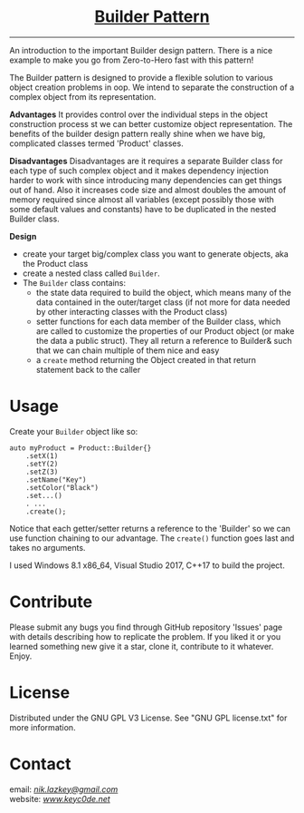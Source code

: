 <h1 align="center">
	<a href="https://github.com/KeyC0de/BuilderPattern">Builder Pattern</a>
</h1>
<hr>


An introduction to the important Builder design pattern.
There is a nice example to make you go from Zero-to-Hero fast with this pattern!

The Builder pattern is designed to provide a flexible solution to various object creation problems in oop. We intend to separate the construction of a complex object from its representation.

**Advantages**
It provides control over the individual steps in the object construction process st we can better customize object representation.
The benefits of the builder design pattern really shine when we have big, complicated classes termed 'Product' classes.


**Disadvantages**
Disadvantages are it requires a separate Builder class for each type of such complex object and it makes dependency injection harder to work with since introducing many dependencies can get things out of hand. Also it increases code size and almost doubles the amount of memory required since almost all variables (except possibly those with some default values and constants) have to be duplicated in the nested Builder class.

**Design**

- create your target big/complex class you want to generate objects, aka the Product class
- create a nested class called `Builder`.
- The `Builder` class contains:
	- the state data required to build the object, which means many of the data contained in the outer/target class (if not more for data needed by other interacting classes with the Product class)
	- setter functions for each data member of the Builder class, which are called to customize the properties of our Product object (or make the data a public struct). They all return a reference to Builder& such that we can chain multiple of them nice and easy
	- a `create` method returning the Object created in that return statement back to the caller


# Usage

Create your `Builder` object like so:

```
auto myProduct = Product::Builder{}
	.setX(1)
	.setY(2)
	.setZ(3)
	.setName("Key")
	.setColor("Black")
	.set...()
	. ...
	.create();
```

Notice that each getter/setter returns a reference to the 'Builder' so we can use function chaining to our advantage. The `create()` function goes last and takes no arguments.

I used Windows 8.1 x86_64, Visual Studio 2017, C++17 to build the project.


# Contribute

Please submit any bugs you find through GitHub repository 'Issues' page with details describing how to replicate the problem. If you liked it or you learned something new give it a star, clone it, contribute to it whatever. Enjoy.


# License

Distributed under the GNU GPL V3 License. See "GNU GPL license.txt" for more information.


# Contact

email: *nik.lazkey@gmail.com*</br>
website: *www.keyc0de.net*

